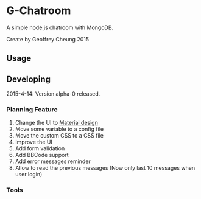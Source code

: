 

# G-Chatroom

A simple node.js chatroom with MongoDB.

Create by Geoffrey Cheung 2015

## Usage



## Developing

2015-4-14: Version alpha-0 released.

### Planning Feature
1. Change the UI to [Material design](http://www.google.com/design/spec/material-design/introduction.html)
2. Move some variable to a config file
3. Move the custom CSS to a CSS file
4. Improve the UI
5. Add form validation 
6. Add BBCode support
7. Add error messages reminder
8. Allow to read the previous messages (Now only last 10 messages when user login)

### Tools

